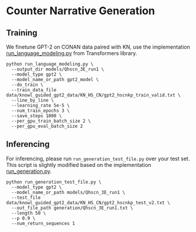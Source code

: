 Counter Narrative Generation
====================


## Training
We finetune GPT-2 on CONAN data paired with KN, use the implementation [run_language_modeling.py](https://github.com/huggingface/transformers/blob/main/examples/legacy/run_language_modeling.py) from Transformers library.
 

```
python run_language_modeling.py \
  --output_dir models/Qhscn_3E_run1 \
  --model_type gpt2 \
  --model_name_or_path gpt2_model \
  --do_train \
  --train_data_file data/knowl_guided_gpt2_data/KN_HS_CN/gpt2_hscnkp_train_valid.txt \
  --line_by_line \
  --learning_rate 5e-5 \
  --num_train_epochs 3 \
  --save_steps 1000 \
  --per_gpu_train_batch_size 2 \
  --per_gpu_eval_batch_size 2
```

## Inferencing
For inferencing, please run ```run_generation_test_file.py``` over your test set. This script is slightly modified based on the implementation [run_generation.py](https://github.com/huggingface/transformers/tree/v4.3.0.rc1/examples/text-generation).

```
python run_generation_test_file.py \
  --model_type gpt2 \
  --model_name_or_path models/Qhscn_3E_run1 \
  --test_file data/knowl_guided_gpt2_data/KN_HS_CN/gpt2_hscnkp_test_v2.txt \
  --out_file_path generation/Qhscn_3E_run1.txt \
  --length 50 \
  --p 0.9 \
  --num_return_sequences 1  
```
